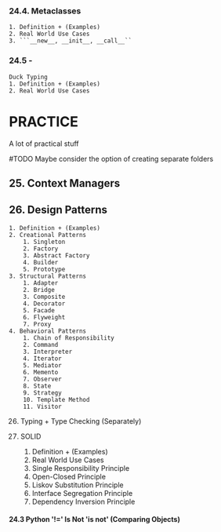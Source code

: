### 24.4. Metaclasses
 
    1. Definition + (Examples)
    2. Real World Use Cases
    3. ```__new__, __init__, __call__``


### 24.5 -

    Duck Typing
    1. Definition + (Examples)
    2. Real World Use Cases




# PRACTICE
A lot of practical stuff


#TODO Maybe consider the option of creating separate folders 



## 25. Context Managers
## 26. Design Patterns


    1. Definition + (Examples)
    2. Creational Patterns
        1. Singleton
        2. Factory
        3. Abstract Factory
        4. Builder
        5. Prototype
    3. Structural Patterns
        1. Adapter
        2. Bridge
        3. Composite
        4. Decorator
        5. Facade
        6. Flyweight
        7. Proxy
    4. Behavioral Patterns
        1. Chain of Responsibility
        2. Command
        3. Interpreter
        4. Iterator
        5. Mediator
        6. Memento
        7. Observer
        8. State
        9. Strategy
        10. Template Method
        11. Visitor

26. Typing + Type Checking (Separately)
    
27. SOLID
    1. Definition + (Examples)
    2. Real World Use Cases
    3. Single Responsibility Principle
    4. Open-Closed Principle
    5. Liskov Substitution Principle
    6. Interface Segregation Principle
    7. Dependency Inversion Principle


#### 24.3 Python '!=' Is Not 'is not' (Comparing Objects)

